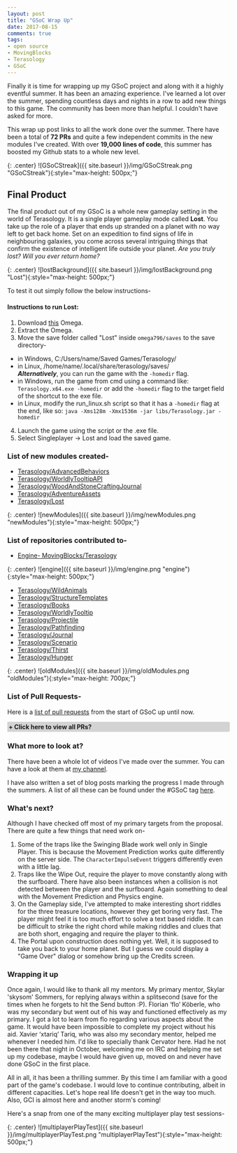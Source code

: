```yaml
---
layout: post
title: "GSoC Wrap Up"
date: 2017-08-15
comments: true
tags:
- open source
- MovingBlocks
- Terasology
- GSoC
---
```


<style type="text/css">
.collapsiblecontainer {
width:100%;
border:1px solid #d3d3d3;
}
.collapsiblecontainer div {
width:100%;
}
.collapsiblecontainer .collapsibleheader {
background-color:#d3d3d3;
padding: 2px;
cursor: pointer;
font-weight: bold;
}
.collapsiblecontainer .collapsiblecontent {
display: none;
padding : 5px;
}
</style>
<script src="https://ajax.googleapis.com/ajax/libs/jquery/1.12.0/jquery.min.js"></script>
<script type="text/javascript" src="/js/github-buttons.js"></script> 
<script type="text/javascript">
$(document)  .ready(function()  {
$(".collapsibleheader")  .click(function ()   {
$collapsibleheader = $(this)  ;
//getting the next element
$collapsiblecontent = $collapsibleheader.next()  ;
//open up the collapsiblecontent needed - toggle the slide- if visible, slide up, if not slidedown.
$collapsiblecontent.slideToggle(500, function ()   {
//execute this after slideToggle is done
//change text of collapsibleheader based on visibility of collapsiblecontent div
$collapsibleheader.find("span:first-child")  .text(function ()   {
//change text based on condition
return $collapsiblecontent.is(":visible")   ? "- " : "+ ";
})  ;
})  ;

})  ;
})  ;

</script>

Finally it is time for wrapping up my GSoC project and along with it a highly eventful summer. It has been an amazing experience. I've learned a lot over the summer, spending countless days and nights in a row to add new things to this game. The community has been more than helpful. I couldn't have asked for more.

This wrap up post links to all the work done over the summer. There have been a total of **72 PRs** and quite a few independent commits in the new modules I've created. With over **19,000 lines of code**, this summer has boosted my Github stats to a whole new level.

{: .center}
![GSoCStreak]({{ site.baseurl }}/img/GSoCStreak.png "GSoCStreak"){:style="max-height: 500px;"}

## Final Product
The final product out of my GSoC is a whole new gameplay setting in the world of Terasology. It is a single player gameplay mode called **Lost**. You take up the role of a player that ends up stranded on a planet with no way left to get back home. Set on an expedition to find signs of life in neighbouring galaxies, you come across several intriguing things that confirm the existence of intelligent life outside your planet. *Are you truly lost? Will you ever return home?*

{: .center}
![lostBackground]({{ site.baseurl }}/img/lostBackground.png "Lost"){:style="max-height: 500px;"}

To test it out simply follow the below instructions-

#### Instructions to run Lost:
1. Download [this](https://slack-files.com/T03G8SB1X-F6N474GS0-867f5f5289) Omega.
2. Extract the Omega.
3. Move the save folder called "Lost" inside `omega796/saves` to the save directory-
- in Windows, C:/Users/name/Saved Games/Terasology/
- in Linux, /home/name/.local/share/terasology/saves/  
  ***Alternatively***, you can run the game with the `-homedir` flag.  
- in Windows, run the game from cmd using a command like: `Terasology.x64.exe -homedir`
  or add the `-homedir` flag to the target field of the shortcut to the exe file.
- in Linux, modify the run_linux.sh script so that it has a `-homedir` flag at the end, like so:
  `java -Xms128m -Xmx1536m -jar libs/Terasology.jar -homedir`
4. Launch the game using the script or the .exe file.
5. Select Singleplayer -> Lost and load the saved game.

### List of new modules created-

- [Terasology/AdvancedBehaviors](https://github.com/Terasology/AdvancedBehaviors)
- [Terasology/WorldlyTooltipAPI](https://github.com/Terasology/WorldlyTooltipAPI)
- [Terasology/WoodAndStoneCraftingJournal](https://github.com/Terasology/WoodAndStoneCraftingJournal)
- [Terasology/AdventureAssets](https://github.com/Terasology/AdventureAssets)
- [Terasology/Lost](https://github.com/Terasology/Lost)

{: .center}
![newModules]({{ site.baseurl }}/img/newModules.png "newModules"){:style="max-height: 500px;"}

### List of repositories contributed to-

- [Engine- MovingBlocks/Terasology](https://github.com/MovingBlocks/Terasology)

{: .center}
![engine]({{ site.baseurl }}/img/engine.png "engine"){:style="max-height: 500px;"}

- [Terasology/WildAnimals](https://github.com/Terasology/WildAnimals)
- [Terasology/StructureTemplates](https://github.com/Terasology/StructureTemplates)
- [Terasology/Books](https://github.com/Terasology/Books)
- [Terasology/WorldlyTooltip](https://github.com/Terasology/WorldlyTooltip)
- [Terasology/Projectile](https://github.com/Terasology/Projectile)
- [Terasology/Pathfinding](https://github.com/Terasology/Pathfinding)
- [Terasology/Journal](https://github.com/Terasology/Journal)
- [Terasology/Scenario](https://github.com/Terasology/Scenario)
- [Terasology/Thirst](https://github.com/Terasology/Thirst)
- [Terasology/Hunger](https://github.com/Terasology/Hunger)

{: .center}
![oldModules]({{ site.baseurl }}/img/oldModules.png "oldModules"){:style="max-height: 700px;"}

### List of Pull Requests-

Here is a [list of pull requests](https://github.com/pulls?utf8=%E2%9C%93&q=is%3Apr+is%3Amerged+author%3Anihal111+created%3A2017-05-04..2017-08-15+) from the start of GSoC up until now.

<div class="collapsiblecontainer">
<div class="collapsibleheader"><span>+ </span><span>Click here to view all PRs?</span></div>
<div class="collapsiblecontent">
<a href="https://github.com/MovingBlocks/Terasology/pull/3065"><strong>MovingBlocks/Terasology</strong> Added setSpawnLocation command</a><br />
<a href="https://github.com/Terasology/AdventureAssets/pull/20"><strong>Terasology/AdventureAssets</strong> Added MCQ Button Door</a><br />
<a href="https://github.com/MovingBlocks/Terasology/pull/3061"><strong>MovingBlocks/Terasology</strong> Added removeAllWidgets method API UI</a><br />
<a href="https://github.com/MovingBlocks/Terasology/pull/3033"><strong>MovingBlocks/Terasology</strong> Dead players alive-d on join</a><br />
<a href="https://github.com/Terasology/StructureTemplates/pull/20"><strong>Terasology/StructureTemplates</strong> Consumes AttackEvent for BlockRegions</a><br />
<a href="https://github.com/MovingBlocks/Terasology/pull/3030"><strong>MovingBlocks/Terasology</strong> PlayerDeath event should be sent to character entity</a><br />
<a href="https://github.com/Terasology/Hunger/pull/12"><strong>Terasology/Hunger</strong> Fix for Hunger related Alive/Death handling</a><br />
<a href="https://github.com/Terasology/Thirst/pull/5"><strong>Terasology/Thirst</strong> Fix for Thirst related Alive/Death handling</a><br />
<a href="https://github.com/Terasology/AdventureAssets/pull/19"><strong>Terasology/AdventureAssets</strong> Added NoInteraction component</a><br />
<a href="https://github.com/MovingBlocks/Terasology/pull/3024"><strong>MovingBlocks/Terasology</strong> Checking isHeadless from DisplayDevice</a><br />
<a href="https://github.com/MovingBlocks/Terasology/pull/3020"><strong>MovingBlocks/Terasology</strong> Change ActivationPredicted to consumable event</a><br />
<a href="https://github.com/Terasology/StructureTemplates/pull/18"><strong>Terasology/StructureTemplates</strong> Consuming ActivationPredicted event</a><br />
<a href="https://github.com/Terasology/Scenario/pull/33"><strong>Terasology/Scenario</strong> Added Protected Regions and Resizing functionality</a><br />
<a href="https://github.com/Terasology/Projectile/pull/4"><strong>Terasology/Projectile</strong> MaxDistance check during displacement calculation</a><br />
<a href="https://github.com/Terasology/AdventureAssets/pull/18"><strong>Terasology/AdventureAssets</strong> Structure Template Integration fixes</a><br />
<a href="https://github.com/Terasology/Books/pull/15"><strong>Terasology/Books</strong> Multiplayer + newline fix</a><br />
<a href="https://github.com/Terasology/AdventureAssets/pull/17"><strong>Terasology/AdventureAssets</strong> Swinging Blade is multiplayer ready</a><br />
<a href="https://github.com/Terasology/AdventureAssets/pull/16"><strong>Terasology/AdventureAssets</strong> WipeOut is multiplayer ready</a><br />
<a href="https://github.com/Terasology/AdventureAssets/pull/15"><strong>Terasology/AdventureAssets</strong> Fixed Fireball Launcher for multiplayer</a><br />
<a href="https://github.com/Terasology/AdventureAssets/pull/14"><strong>Terasology/AdventureAssets</strong> Door works in multiplayer</a><br />
<a href="https://github.com/Terasology/AdventureAssets/pull/13"><strong>Terasology/AdventureAssets</strong> Password Door is now multiplayer ready</a><br />
<a href="https://github.com/MovingBlocks/Terasology/pull/2994"><strong>MovingBlocks/Terasology</strong> Added door related events</a><br />
<a href="https://github.com/MovingBlocks/Terasology/pull/2993"><strong>MovingBlocks/Terasology</strong> FloatingTextRenderer accepts multiple \n separated lines</a><br />
<a href="https://github.com/MovingBlocks/Terasology/pull/2988"><strong>MovingBlocks/Terasology</strong> Multiline UIText, enter produces newline</a><br />
<a href="https://github.com/MovingBlocks/Terasology/pull/2987"><strong>MovingBlocks/Terasology</strong> Store DoorRegion prefab as component parameter</a><br />
<a href="https://github.com/Terasology/AdventureAssets/pull/12"><strong>Terasology/AdventureAssets</strong> Added a UI Screen Password locked Door</a><br />
<a href="https://github.com/MovingBlocks/Terasology/pull/2983"><strong>MovingBlocks/Terasology</strong> Separated spawnLocation calculation from respawnPlayer method</a><br />
<a href="https://github.com/Terasology/AdventureAssets/pull/11"><strong>Terasology/AdventureAssets</strong> Add the Revival Stone</a><br />
<a href="https://github.com/Terasology/AdventureAssets/pull/10"><strong>Terasology/AdventureAssets</strong> Moved duplicate methods to utility class</a><br />
<a href="https://github.com/Terasology/AdventureAssets/pull/9"><strong>Terasology/AdventureAssets</strong> Remember rotation after mining of trap blocks</a><br />
<a href="https://github.com/Terasology/Projectile/pull/3"><strong>Terasology/Projectile</strong> Revert to old constructor</a><br />
<a href="https://github.com/Terasology/AdventureAssets/pull/8"><strong>Terasology/AdventureAssets</strong> Added more parameters for Fireball with Structure Template integration</a><br />
<a href="https://github.com/Terasology/Projectile/pull/2"><strong>Terasology/Projectile</strong> Changed CollisionGroup filter to ALL</a><br />
<a href="https://github.com/Terasology/Projectile/pull/1"><strong>Terasology/Projectile</strong> Added new event constructor for configurable maxDistance</a><br />
<a href="https://github.com/Terasology/DamagingBlocks/pull/6"><strong>Terasology/DamagingBlocks</strong> Reverted the AliveCharacter check</a><br />
<a href="https://github.com/Terasology/AdventureAssets/pull/6"><strong>Terasology/AdventureAssets</strong> Added Fireball Launcher</a><br />
<a href="https://github.com/MovingBlocks/Terasology/pull/2982"><strong>MovingBlocks/Terasology</strong> Prevents player entity from being destroyed after death onDamage</a><br />
<a href="https://github.com/Terasology/DamagingBlocks/pull/5"><strong>Terasology/DamagingBlocks</strong> Added Alive Character check</a><br />
<a href="https://github.com/Terasology/AdventureAssets/pull/5"><strong>Terasology/AdventureAssets</strong> Added Wipeout</a><br />
<a href="https://github.com/Terasology/AdventureAssets/pull/4"><strong>Terasology/AdventureAssets</strong> Changed trap placement approach to root block</a><br />
<a href="https://github.com/Terasology/AdventureAssets/pull/3"><strong>Terasology/AdventureAssets</strong> Changed trapPlaceholder block shape and fixed readme</a><br />
<a href="https://github.com/Terasology/StructureTemplates/pull/16"><strong>Terasology/StructureTemplates</strong> Moved rotation logic</a><br />
<a href="https://github.com/MovingBlocks/Terasology/pull/2973"><strong>MovingBlocks/Terasology</strong> Fixes <code class="highlighter-rouge">dumpEntities</code> console command</a><br />
<a href="https://github.com/Terasology/AdventureAssets/pull/2"><strong>Terasology/AdventureAssets</strong> Added SwingingBlade</a><br />
<a href="https://github.com/Terasology/StructureTemplates/pull/15"><strong>Terasology/StructureTemplates</strong> Added rotation logic for spawning entities</a><br />
<a href="https://github.com/Terasology/AdventureAssets/pull/1"><strong>Terasology/AdventureAssets</strong> Add module.txt and gitignore</a><br />
<a href="https://github.com/Terasology/AdvancedBehaviors/pull/7"><strong>Terasology/AdvancedBehaviors</strong> Added alive character check</a><br />
<a href="https://github.com/Terasology/Pathfinding/pull/31"><strong>Terasology/Pathfinding</strong> Added alive character check</a><br />
<a href="https://github.com/Terasology/WildAnimals/pull/16"><strong>Terasology/WildAnimals</strong> Added alive character component</a><br />
<a href="https://github.com/Terasology/GooeysQuests/pull/14"><strong>Terasology/GooeysQuests</strong> Added alive character component</a><br />
<a href="https://github.com/Terasology/Journal/pull/4"><strong>Terasology/Journal</strong> Added Recipe and Image paragraph</a><br />
<a href="https://github.com/Terasology/WoodCrafting/pull/3"><strong>Terasology/WoodCrafting</strong> Moved generators to NeoTTA</a><br />
<a href="https://github.com/Terasology/NeoTTA/pull/1"><strong>Terasology/NeoTTA</strong> Moved generators from WoodCrafting</a><br />
<a href="https://github.com/MovingBlocks/Terasology/pull/2962"><strong>MovingBlocks/Terasology</strong> Fixed eye height movement debug command</a><br />
<a href="https://github.com/Terasology/PhysicalStats/pull/3"><strong>Terasology/PhysicalStats</strong> Fixes missing save component bugs</a><br />
<a href="https://github.com/MovingBlocks/Terasology/pull/2958"><strong>MovingBlocks/Terasology</strong> Do not destroy player entity completely on death</a><br />
<a href="https://github.com/Terasology/Journal/pull/3"><strong>Terasology/Journal</strong> Adds different colored entries for Unread Journal entries</a><br />
<a href="https://github.com/Terasology/Pathfinding/pull/30"><strong>Terasology/Pathfinding</strong> Fixed intelligent flee</a><br />
<a href="https://github.com/Terasology/AdvancedBehaviors/pull/6"><strong>Terasology/AdvancedBehaviors</strong> Added intelligent flee</a><br />
<a href="https://github.com/Terasology/Pathfinding/pull/29"><strong>Terasology/Pathfinding</strong> Added intelligent flee</a><br />
<a href="https://github.com/Terasology/AdvancedBehaviors/pull/5"><strong>Terasology/AdvancedBehaviors</strong> Refactor</a><br />
<a href="https://github.com/Terasology/AdvancedBehaviors/pull/3"><strong>Terasology/AdvancedBehaviors</strong> Added the fleeInProximity package</a><br />
<a href="https://github.com/Terasology/WildAnimals/pull/15"><strong>Terasology/WildAnimals</strong> Added a scaredDeer</a><br />
<a href="https://github.com/Terasology/AdvancedBehaviors/pull/2"><strong>Terasology/AdvancedBehaviors</strong> Added followInProximity package</a><br />
<a href="https://github.com/Terasology/WildAnimals/pull/14"><strong>Terasology/WildAnimals</strong> Added a friendlyDeer</a><br />
<a href="https://github.com/Terasology/WildAnimals/pull/13"><strong>Terasology/WildAnimals</strong> Moved packages to AdvancedBehaviors** module</a><br />
<a href="https://github.com/Terasology/AdvancedBehaviors/pull/1"><strong>Terasology/AdvancedBehaviors</strong> Moved packages from WildAnimals** module</a><br />
<a href="https://github.com/Terasology/WildAnimals/pull/12"><strong>Terasology/WildAnimals</strong> AttackInProximity- adds hostile-stray behavior switching</a><br />
<a href="https://github.com/Terasology/FunnyBlocks/pull/11"><strong>Terasology/FunnyBlocks</strong> Portals work in multiplayer</a><br />
<a href="https://github.com/Terasology/WildAnimals/pull/10"><strong>Terasology/WildAnimals</strong> Added aggressiveDeer</a><br />
<a href="https://github.com/Terasology/WorldlyTooltip/pull/7"><strong>Terasology/WorldlyTooltip</strong> Configured with WorldlyTooltipAPI module</a><br />
<a href="https://github.com/MovingBlocks/Terasology/pull/2932"><strong>MovingBlocks/Terasology</strong> Fixes the blocker #2913</a><br />
<a href="https://github.com/Terasology/WorldlyTooltip/pull/6"><strong>Terasology/WorldlyTooltip</strong> Added character entity support</a><br />
<a href="https://github.com/MovingBlocks/Terasology/pull/2930"><strong>MovingBlocks/Terasology</strong> BehaviorSystem- use cachedInterpreters</a><br />
<a href="https://github.com/MovingBlocks/Terasology/pull/2929"><strong>MovingBlocks/Terasology</strong> Worldly tooltip addition for character entities</a><br />
<a href="https://github.com/Terasology/WildAnimals/pull/9"><strong>Terasology/WildAnimals</strong> Worldly tooltip Integration</a>
</div>
</div>

### What more to look at?

There have been a whole lot of videos I've made over the summer. You can have a look at them at [my channel](https://www.youtube.com/channel/UCVDrDJDt7sI8A9Ww1FekUMQ).

I have also written a set of blog posts marking the progress I made through the summers. A list of all these can be found under the #GSoC tag [here](http://nihal111.github.io/tags/#GSoC).

### What's next?

Although I have checked off most of my primary targets from the proposal. There are quite a few things that need work on-  
1. Some of the traps like the Swinging Blade work well only in Single Player. This is because the Movement Prediction works quite differently on the server side. The `CharacterImpulseEvent` triggers differently even with a little lag.
2. Traps like the Wipe Out, require the player to move constantly along with the surfboard. There have also been instances when a collision is not detected between the player and the surfboard. Again something to deal with the Movement Prediction and Physics engine.
3. On the Gameplay side, I've attempted to make interesting short riddles for the three treasure locations, however they get boring very fast. The player might feel it is too much effort to solve a text based riddle. It can be difficult to strike the right chord while making riddles and clues that are both short, engaging and require the player to think.
4. The Portal upon construction does nothing yet. Well, it is supposed to take you back to your home planet. But I guess we could display a "Game Over" dialog or somehow bring up the Credits screen.

### Wrapping it up

Once again, I would like to thank all my mentors. My primary mentor, Skylar 'skysom' Sommers, for replying always within a splitsecond (save for the times when he forgets to hit the Send button :P). Florian ‘flo’ Köberle, who was my secondary but went out of his way and functioned effectively as my primary. I got a lot to learn from flo regarding various aspects about the game. It would have been impossible to complete my project without his aid. Xavier ‘xtariq’ Tariq, who was also my secondary mentor, helped me whenever I needed him. I'd like to specially thank Cervator here. Had he not been there that night in October, welcoming me on IRC and helping me set up my codebase, maybe I would have given up, moved on and never have done GSoC in the first place.

All in all, it has been a thrilling summer. By this time I am familiar with a good part of the game's codebase. I would love to continue contributing, albeit in different capacities. Let's hope real life doesn't get in the way too much. Also, GCI is almost here and another storm's coming!

Here's a snap from one of the many exciting multiplayer play test sessions-

{: .center}
![multiplayerPlayTest]({{ site.baseurl }}/img/multiplayerPlayTest.png "multiplayerPlayTest"){:style="max-height: 500px;"}